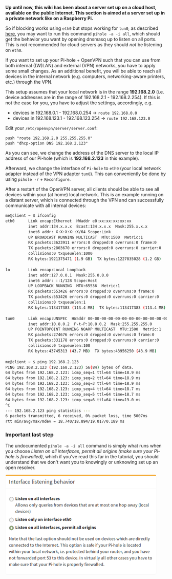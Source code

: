 **Up until now, this wiki has been about a server set up on a cloud host, available on the public Internet. This section is aimed at a server set up in a private network like on a Raspberry Pi.**

So if blocking works using `eth0` but stops working for `tun0`, as described [here](https://github.com/pi-hole/pi-hole/issues/1553), you may want to run this command `pihole -a -i all`, which should get the behavior you want by opening dnsmasq up to listen on all ports. This is not recommended for cloud servers as they should _not_ be listening on `eth0`.

If you want to set up your Pi-hole + OpenVPN such that you can use from both internal ((W)LAN) and external (VPN) networks, you have to apply some small changes. As an additional benefit, you will be able to reach all devices in the internal network (e.g. computers, networking-aware printers, etc.) through the VPN.

This setup assumes that your local network is in the range **192.168.2.0** (i.e. device addresses are in the range of 192.168.2.1 - 192.168.2.254). If this is not the case for you, you have to adjust the settings, accordingly, e.g.

- devices in 192.168.0.1 - 192.168.0.254 -> `route 192.168.0.0`
- devices in 192.168.123.1 - 192.168.123.254 -> `route 192.168.123.0`

Edit your `/etc/openvpn/server/server.conf`:

```
push "route 192.168.2.0 255.255.255.0"
push "dhcp-option DNS 192.168.2.123"
```

As you can see, we change the address of the DNS server to the local IP address of our Pi-hole (which is **192.168.2.123** in this example).

Afterward, we change the interface of `Pi-hole` to `eth0` (your local network adapter instead of the VPN adapter `tun0`). This can conveniently be done by using `pihole -r` + `Reconfigure`.

After a restart of the OpenVPN server, all clients should be able to see all devices within your (at home) local network. This is an example running on a distant server, which is connected through the VPN and can successfully communicate with all internal devices:

```bash
me@client ~ $ ifconfig
eth0      Link encap:Ethernet  HWaddr e0:xx:xx:xx:xx:xx
          inet addr:134.x.x.x  Bcast:134.x.x.x  Mask:255.x.x.x
          inet6 addr: X:X:X:X::X/64 Scope:Link
          UP BROADCAST RUNNING MULTICAST  MTU:1500  Metric:1
          RX packets:3623911 errors:0 dropped:0 overruns:0 frame:0
          TX packets:2803670 errors:0 dropped:0 overruns:0 carrier:0
          collisions:0 txqueuelen:1000
          RX bytes:1921375471 (1.9 GB)  TX bytes:1227835028 (1.2 GB)

lo        Link encap:Local Loopback
          inet addr:127.0.0.1  Mask:255.0.0.0
          inet6 addr: ::1/128 Scope:Host
          UP LOOPBACK RUNNING  MTU:65536  Metric:1
          RX packets:553426 errors:0 dropped:0 overruns:0 frame:0
          TX packets:553426 errors:0 dropped:0 overruns:0 carrier:0
          collisions:0 txqueuelen:1
          RX bytes:113417383 (113.4 MB)  TX bytes:113417383 (113.4 MB)

tun0      Link encap:UNSPEC  HWaddr 00-00-00-00-00-00-00-00-00-00-00-00-00-00-00-00
          inet addr:10.8.0.2  P-t-P:10.8.0.2  Mask:255.255.255.0
          UP POINTOPOINT RUNNING NOARP MULTICAST  MTU:1500  Metric:1
          RX packets:274676 errors:0 dropped:0 overruns:0 frame:0
          TX packets:331178 errors:0 dropped:0 overruns:0 carrier:0
          collisions:0 txqueuelen:100
          RX bytes:43745313 (43.7 MB)  TX bytes:43956250 (43.9 MB)

me@client ~ $ ping 192.168.2.123
PING 192.168.2.123 (192.168.2.123) 56(84) bytes of data.
64 bytes from 192.168.2.123: icmp_seq=1 ttl=64 time=18.9 ms
64 bytes from 192.168.2.123: icmp_seq=2 ttl=64 time=18.9 ms
64 bytes from 192.168.2.123: icmp_seq=3 ttl=64 time=18.9 ms
64 bytes from 192.168.2.123: icmp_seq=4 ttl=64 time=18.7 ms
64 bytes from 192.168.2.123: icmp_seq=5 ttl=64 time=18.7 ms
64 bytes from 192.168.2.123: icmp_seq=6 ttl=64 time=19.0 ms
^C
--- 192.168.2.123 ping statistics ---
6 packets transmitted, 6 received, 0% packet loss, time 5007ms
rtt min/avg/max/mdev = 18.740/18.894/19.017/0.189 ms
```

### Important last step

The undocumented `pihole -a -i all` command is simply what runs when you choose _Listen on all interfaces, permit all origins (make sure your Pi-hole is firewalled)_, which if you've read this far in the tutorial, you should understand that we don't want you to knowingly or unknowing set up an open resolver.

![screenshot](listening-behavior.png)
